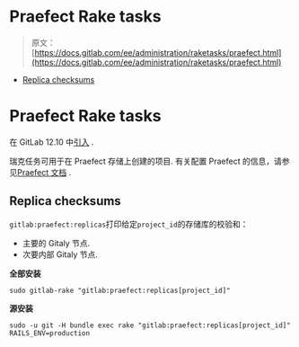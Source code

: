 # Praefect Rake tasks

> 原文：[https://docs.gitlab.com/ee/administration/raketasks/praefect.html](https://docs.gitlab.com/ee/administration/raketasks/praefect.html)

*   [Replica checksums](#replica-checksums)

# Praefect Rake tasks[](#praefect-rake-tasks-core-only "Permalink")

在 GitLab 12.10 中[引入](https://gitlab.com/gitlab-org/gitlab/-/merge_requests/28369) .

瑞克任务可用于在 Praefect 存储上创建的项目. 有关配置 Praefect 的信息，请参见[Praefect 文档](../gitaly/praefect.html) .

## Replica checksums[](#replica-checksums "Permalink")

`gitlab:praefect:replicas`打印给定`project_id`的存储库的校验和：

*   主要的 Gitaly 节点.
*   次要内部 Gitaly 节点.

**全部安装**

```
sudo gitlab-rake "gitlab:praefect:replicas[project_id]" 
```

**源安装**

```
sudo -u git -H bundle exec rake "gitlab:praefect:replicas[project_id]" RAILS_ENV=production 
```
